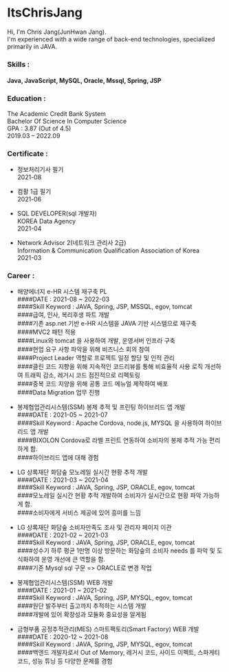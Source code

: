 # ItsChrisJang
Hi, I'm Chris Jang(JunHwan Jang).<br/>
I'm experienced with a wide range of back-end technologies, specialized primarily in JAVA.

### Skills :
#### Java, JavaScript, MySQL, Oracle, Mssql, Spring, JSP

### Education :
The Academic Credit Bank System<br/>
Bachelor Of Science In Computer Science<br/>
GPA : 3.87 (Out of 4.5)<br/>
2019.03 – 2022.09

### Certificate :
- 정보처리기사 필기<br/>
2021-08

- 컴활 1급 필기<br/>
2021-06

- SQL DEVELOPER(sql 개발자)<br/>
KOREA Data Agency<br/>
2021-04 

- Network Advisor 2(네트워크 관리사 2급)<br/>
Information & Communication Qualification Association of Korea<br/>
2021-03 

### Career :
- 해양에너지 e-HR 시스템 재구축 PL<br/>
####DATE : 2021-08 ~ 2022-03<br/>
####Skill Keyword : JAVA, Spring, JSP, MSSQL, egov, tomcat<br/>
####급여, 인사, 복리후생 파트 개발<br/>
####기존 asp.net 기반 e-HR 시스템을 JAVA 기반 시스템으로 재구축<br/>
####MVC2 패턴 적용<br/>
####Linux와 tomcat 을 사용하여 개발, 운영서버 인프라 구축<br/>
####현업 요구 사항 파악을 위해 비즈니스 회의 참여<br/>
####Project Leader 역할로 프로젝트 일정 할당 및 인적 관리<br/>
####클린 코드 지향을 위해 지속적인 코드리뷰를 통해 비효율적 사용 로직 개선하여 트래픽 감소, 레거시 코드 점진적으로 리펙토링<br/>
####중복 코드 지양을 위해 공통 코드 메뉴얼 제작하여 배포<br/>
####Data Migration 업무 진행<br/>

- 봉제협업관리시스템(SSM) 봉제 추적 및 프린팅 하이브리드 앱 개발<br/>
####DATE : 2021-05 ~ 2021-07<br/>
####Skill Keyword : Apache Cordova, node.js, MYSQL 을 사용하여 하이브리드 앱 개발<br/>
####BIXOLON Cordova로 라벨 프린트 연동하여 소비자의 봉제 추적 가능 편리하게 함.<br/>
####하이브리드 앱에 대해 경험<br/>

- LG 상록재단 화담숲 모노레일 실시간 현황 추적 개발<br/>
####DATE : 2021-03 ~ 2021-04<br/>
####Skill Keyword : JAVA, Spring, JSP, ORACLE, egov, tomcat<br/>
####모노레일 실시간 현황 추적 개발하여 소비자가 실시간으로 현황 파악 가능하게 함.<br/>
####소비자에게 서비스 제공에 있어 흥미를 느낌<br/>

- LG 상록재단 화담숲 소비자만족도 조사 및 관리자 페이지 이관<br/>
####DATE : 2021-02 ~ 2021-03 <br/>
####Skill Keyword : JAVA, Spring, JSP, ORACLE, egov, tomcat<br/>
####성수기 하루 평균 1만명 이상 방문하는 화담숲의 소비자 needs 를 파악 및 도식화하여 운영 개선에 큰 역할을 함.<br/>
####기존 Mysql sql 구문 => ORACLE로 변경 작업<br/>

- 봉제협업관리시스템(SSM) WEB 개발 <br/>
####DATE : 2021-01 ~ 2021-02<br/>
####Skill Keyword : JAVA, Spring, JSP, MYSQL, egov, tomcat<br/>
####원단 발주부터 출고까지 추적하는 시스템 개발<br/>
####개발에 있어 확장성과 모듈화 중요성을 알게됨<br/>

- 금형부품 공정추적관리(MES) 스마트팩토리(Smart Factory) WEB 개발 <br/>
####DATE : 2020-12 ~ 2021-08<br/>
####Skill Keyword : JAVA, Spring, JSP, MYSQL, egov, tomcat<br/>
####백엔드 개발자로서 Out of Memory, 레거시 코드, 사이드 이펙트, 스파게티 코드, 성능 튜닝 등 다양한 문제를 경험<br/>






